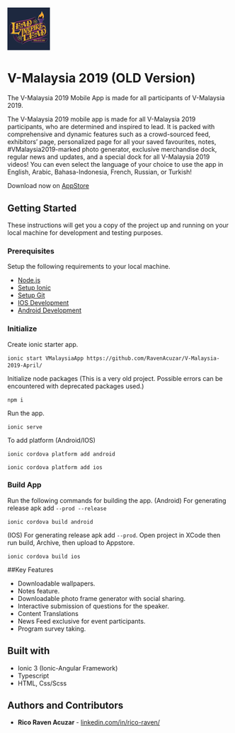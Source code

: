 # ![App Icon](https://github.com/RavenAcuzar/V-Malaysia-2019-April/blob/master/resources/android/icon/drawable-xhdpi-icon.png) 
# V-Malaysia 2019 (OLD Version)

The V-Malaysia 2019 Mobile App is made for all participants of V-Malaysia 2019.

The V-Malaysia 2019 mobile app is made for all V-Malaysia 2019 participants, who are determined and inspired to lead. It is packed with comprehensive and dynamic features such as a crowd-sourced feed, exhibitors’ page, personalized page for all your saved favourites, notes, #VMalaysia2019-marked photo generator, exclusive merchandise dock, regular news and updates, and a special dock for all V-Malaysia 2019 videos! You can even select the language of your choice to use the app in English, Arabic, Bahasa-Indonesia, French, Russian, or Turkish!

Download now on [AppStore](https://apps.apple.com/ph/app/v-malaysia-2019/id1093769439)

## Getting Started

These instructions will get you a copy of the project up and running on your local machine for development and testing purposes.

### Prerequisites

Setup the following requirements to your local machine.

- [Node.js](https://nodejs.org/en/)
- [Setup Ionic](https://ionicframework.com/docs/intro/cli)
- [Setup Git](https://docs.github.com/en/get-started/quickstart/set-up-git)
- [IOS Development](https://ionicframework.com/docs/developing/ios)
- [Android Development](https://ionicframework.com/docs/developing/android)

### Initialize

Create ionic starter app.
```
ionic start VMalaysiaApp https://github.com/RavenAcuzar/V-Malaysia-2019-April/
```
Initialize node packages (This is a very old project. Possible errors can be encountered with deprecated packages used.)
```
npm i
```
Run the app.
```
ionic serve
```
To add platform (Android/IOS)
```
ionic cordova platform add android
```
```
ionic cordova platform add ios
```

### Build App

Run the following commands for building the app.
(Android) For generating release apk add `--prod --release`
```
ionic cordova build android
```
(IOS) For generating release apk add `--prod`. Open project in XCode then run build, Archive, then upload to Appstore.
```
ionic cordova build ios
```

##Key Features
- Downloadable wallpapers.
- Notes feature.
- Downloadable photo frame generator with social sharing.
- Interactive submission of questions for the speaker.
- Content Translations
- News Feed exclusive for event participants.
- Program survey taking.

## Built with

* Ionic 3 (Ionic-Angular Framework)
* Typescript
* HTML, Css/Scss

## Authors and Contributors

* **Rico Raven Acuzar** - [linkedin.com/in/rico-raven/](https://www.linkedin.com/in/rico-raven/)
